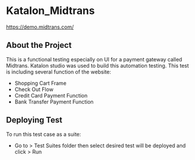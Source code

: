 # Katalon_Midtrans
https://demo.midtrans.com/

## About the Project
This is a functional testing especially on UI for a payment gateway called Midtrans. Katalon studio was used to build this automation testing. This test is including several function of the website:
* Shopping Cart Frame
* Check Out Flow
* Credit Card Payment Function
* Bank Transfer Payment Function

## Deploying Test
To run this test case as a suite:
* Go to > Test Suites folder then select desired test will be deployed and click > Run 
